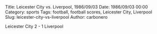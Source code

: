 Title: Leicester City vs. Liverpool, 1986/09/03
Date: 1986/09/03 00:00
Category: sports
Tags: football, football scores, Leicester City, Liverpool
Slug: leicester-city-vs-liverpool
Author: carbonero


Leicester City 2 - 1 Liverpool
